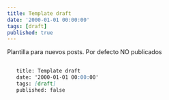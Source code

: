 ```yaml
---
title: Template draft
date: '2000-01-01 00:00:00'
tags: [draft]
published: true
---
```


Plantilla para nuevos posts. Por defecto NO publicados


 ``` markdown
	
	title: Template draft
	date: '2000-01-01 00:00:00'
	tags: [draft]
	published: false
	
 ```

